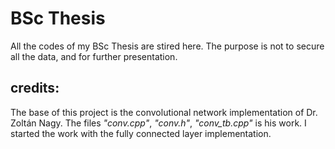 # BSc Thesis
All the codes of my BSc Thesis are stired here. The purpose is not to secure all the data, and for further presentation.
## credits:
The base of this project is the convolutional network implementation of Dr. Zoltán Nagy. The files *"conv.cpp"*, *"conv.h"*, *"conv_tb.cpp"* is his work.
I started the work with the fully connected layer implementation.
